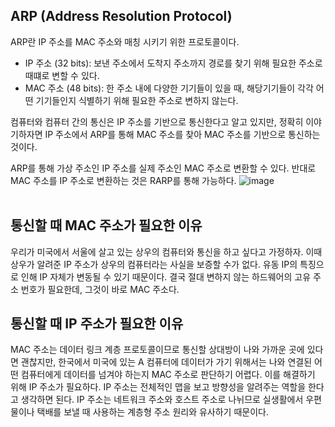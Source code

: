 ## ARP (Address Resolution Protocol)
ARP란 IP 주소를 MAC 주소와 매칭 시키기 위한 프로토콜이다.

- IP 주소 (32 bits): 보낸 주소에서 도착지 주소까지 경로를 찾기 위해 필요한 주소로 때떄로 변할 수 있다. 
- MAC 주소 (48 bits): 한 주소 내에 다양한 기기들이 있을 때, 해당기기들이 각각 어떤 기기들인지 식별하기 위해 필요한 주소로 변하지 않는다. 

컴퓨터와 컴퓨터 간의 통신은 IP 주소를 기반으로 통신한다고 알고 있지만, 정확히 이야기하자면 IP 주소에서 ARP를 통해 MAC 주소를 찾아 MAC 주소를 기반으로 통신하는 것이다.

ARP를 통해 가상 주소인 IP 주소를 실제 주소인 MAC 주소로 변환할 수 있다. 반대로 MAC 주소를 IP 주소로 변환하는 것은 RARP를 통해 가능하다. 
![image](https://thebook.io/img/080326/105.jpg)
<br>
<br>

## 통신할 때 MAC 주소가 필요한 이유 
우리가 미국에서 서울에 살고 있는 상우의 컴퓨터와 통신을 하고 싶다고 가정하자. 이때 상우가 알려준 IP 주소가 상우의 컴퓨터라는 사실을 보증할 수가 없다. 유동 IP의 특징으로 인해 IP 자체가 변동될 수 있기 때문이다. 결국 절대 변하지 않는 하드웨어의 고유 주소 번호가 필요한데, 그것이 바로 MAC 주소다.

## 통신할 때 IP 주소가 필요한 이유
MAC 주소는 데이터 링크 계층 프로토콜이므로 통신할 상대방이 나와 가까운 곳에 있다면 괜찮지만, 한국에서 미국에 있는 A 컴퓨터에 데이터가 가기 위해서는 나와 연결된 어떤 컴퓨터에게 데이터를 넘겨야 하는지 MAC 주소로 판단하기 어렵다. 이를 해결하기 위해 IP 주소가 필요하다. IP 주소는 전체적인 맵을 보고 방향성을 알려주는 역할을 한다고 생각하면 된다. IP 주소는 네트워크 주소와 호스트 주소로 나뉘므로 실생활에서 우편물이나 택배를 보낼 때 사용하는 계층형 주소 원리와 유사하기 때문이다.